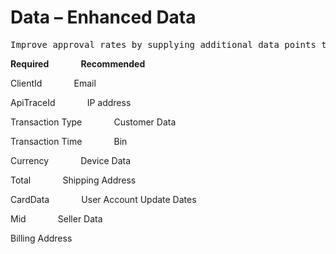 # Data – Enhanced Data

<pre>Improve approval rates by supplying additional data points that are widely recognized as key to fraud mitigation. Do so seamlessly to your customers as part of the current authorization flow.</pre>  

**Required** &nbsp;&nbsp;&nbsp;&nbsp;&nbsp;&nbsp;&nbsp;&nbsp;&nbsp;&nbsp;&nbsp;  **Recommended**

ClientId  &nbsp;&nbsp;&nbsp;&nbsp;&nbsp;&nbsp;&nbsp;&nbsp;&nbsp;&nbsp;&nbsp;  Email

ApiTraceId &nbsp;&nbsp;&nbsp;&nbsp;&nbsp;&nbsp;&nbsp;&nbsp;&nbsp;&nbsp;&nbsp; IP address

Transaction Type &nbsp;&nbsp;&nbsp;&nbsp;&nbsp;&nbsp;&nbsp;&nbsp;&nbsp;&nbsp;&nbsp; Customer Data

Transaction Time &nbsp;&nbsp;&nbsp;&nbsp;&nbsp;&nbsp;&nbsp;&nbsp;&nbsp;&nbsp;&nbsp; Bin

Currency &nbsp;&nbsp;&nbsp;&nbsp;&nbsp;&nbsp;&nbsp;&nbsp;&nbsp;&nbsp;&nbsp; Device Data

Total &nbsp;&nbsp;&nbsp;&nbsp;&nbsp;&nbsp;&nbsp;&nbsp;&nbsp;&nbsp;&nbsp; Shipping Address

CardData &nbsp;&nbsp;&nbsp;&nbsp;&nbsp;&nbsp;&nbsp;&nbsp;&nbsp;&nbsp;&nbsp; User Account Update Dates

Mid &nbsp;&nbsp;&nbsp;&nbsp;&nbsp;&nbsp;&nbsp;&nbsp;&nbsp;&nbsp;&nbsp; Seller Data

Billing Address &nbsp;&nbsp;&nbsp;&nbsp;&nbsp;&nbsp;&nbsp;&nbsp;&nbsp;&nbsp;&nbsp;






